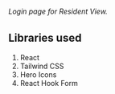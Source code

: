 ###### Login page for Resident View.

## Libraries used

1. React
2. Tailwind CSS
3. Hero Icons
4. React Hook Form